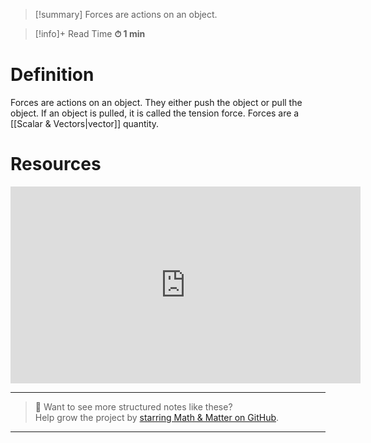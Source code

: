 
> [!summary]
Forces are actions on an object.

>[!info]+ Read Time
**⏱ 1 min**

# Definition 
Forces are actions on an object. They either push the object or pull the object. If an object is pulled, it is called the tension force.  Forces are a [[Scalar & Vectors|vector]] quantity.


# Resources
<iframe width="560" height="315" src="https://www.youtube.com/embed/vZ0ehaOEZKE?si=jhelY1fbIbLVeMMQ" title="YouTube video player" frameborder="0" allow="accelerometer; autoplay; clipboard-write; encrypted-media; gyroscope; picture-in-picture; web-share" referrerpolicy="strict-origin-when-cross-origin" allowfullscreen></iframe>



---

> 📂 Want to see more structured notes like these?  
> Help grow the project by [starring Math & Matter on GitHub](https://github.com/rajeevphysics/Obsidian-MathMatter).

---
